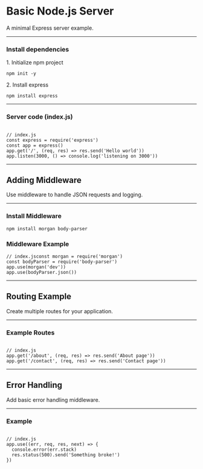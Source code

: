 <h1 class="text-white text-2xl font-bold text-center">Basic Node.js Server</h2>
<p class="text-white text-center">A minimal Express server example.</p>

<hr class="my-4 border-gray-600"/>

<h3 class="text-white font-semibold mb-2">Install dependencies</h3>

<p class="text-white mb-2"> 1. Initialize npm project</p>

<pre class="bg-gray-800 rounded-lg p-1 mb-4"><code class="language-bash">npm init -y</code></pre>

<p class="text-white mb-2">2. Install express</p>

<pre class="bg-gray-800 rounded-lg p-1 mb-4"><code class="language-bash">npm install express</code></pre>

<hr class="my-4 border-gray-600"/>

<h3 class="text-white font-semibold mb-2">Server code (index.js)</h3>

<pre class="bg-gray-800 rounded-lg p-1 mb-4"><code class="language-bash">
// index.js
const express = require('express')
const app = express()
app.get('/', (req, res) => res.send('Hello world'))
app.listen(3000, () => console.log('listening on 3000'))</code></pre>

<hr class="my-4 border-gray-600"/>

<h2 class="text-white text-2xl font-bold mt-6 mb-2 text-center">Adding Middleware</h2>

<p class="text-white text-center mb-4">Use middleware to handle JSON requests and logging.</p>

<hr class="my-4 border-gray-600"/>

<h3 class="text-white font-semibold mb-2">Install Middleware</h3>

<pre class="bg-gray-800 rounded-lg p-1 mb-4"><code class="language-bash">npm install morgan body-parser</code></pre>

<h3 class="text-white font-semibold mb-2">Middleware Example</h3>

<pre class="bg-gray-800 rounded-lg p-1 mb-4"><code class="language-bash">// index.jsconst morgan = require('morgan')
const bodyParser = require('body-parser')
app.use(morgan('dev'))
app.use(bodyParser.json())</code></pre>

<hr class="my-4 border-gray-600"/>

<h2 class="text-white text-2xl font-bold mt-6 mb-2 text-center">Routing Example</h2>
<p class="text-white text-center mb-4">Create multiple routes for your application.</p>

<hr class="my-4 border-gray-600"/>

<h3 class="text-white font-semibold mb-2">Example Routes</h3>

<pre class="bg-gray-800 rounded-lg p-1 mb-4"><code class="language-bash">
// index.js
app.get('/about', (req, res) => res.send('About page'))
app.get('/contact', (req, res) => res.send('Contact page'))
</code></pre>

<hr class="my-4 border-gray-600"/>

<h2 class="text-white text-2xl font-bold mt-6 mb-2 text-center">Error Handling</h2>
<p class="text-white text-center mb-4">Add basic error handling middleware.</p>

<hr class="my-4 border-gray-600"/>

<h3 class="text-white font-semibold mb-2">Example</h3>

<pre class="bg-gray-800 rounded-lg p-1 mb-4"><code class="language-bash">
// index.js
app.use((err, req, res, next) => {
  console.error(err.stack)
  res.status(500).send('Something broke!')
})
</code></pre>
